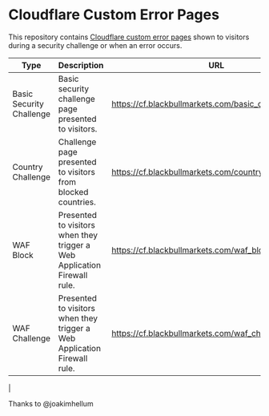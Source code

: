 # Cloudflare Custom Error Pages

This repository contains [Cloudflare custom error pages](https://support.cloudflare.com/hc/en-us/articles/200172706-Configuring-Custom-Pages-Error-and-Challenge-) shown to visitors during a security challenge or when an error occurs.

| Type | Description | URL |
|---|---|---|
| Basic Security Challenge | Basic security challenge page presented to visitors. | https://cf.blackbullmarkets.com/basic_challenge.html |
| Country Challenge | Challenge page presented to visitors from blocked countries. | https://cf.blackbullmarkets.com/country_challenge.html |
| WAF Block | Presented to visitors when they trigger a Web Application Firewall rule. | https://cf.blackbullmarkets.com/waf_block.html |
| WAF Challenge | Presented to visitors when they trigger a Web Application Firewall rule. | https://cf.blackbullmarkets.com/waf_challenge.html |
|

Thanks to @joakimhellum
